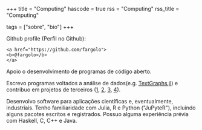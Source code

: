 +++
title = "Computing"
hascode = true
rss = "Computing"
rss_title = "Computing"

tags = ["sobre", "bio"]
+++


Github profile (Perfil no Github):  
~~~  
<a href="https://github.com/fargolo">
<b>@fargolo</b>
</a>
~~~  

Apoio o desenvolvimento de programas de código aberto.  

Escrevo programas voltados a análise de dados(e.g. [TextGraphs.jl](https://github.com/fargolo/TextGraphs.jl)) e contribuo em projetos de terceiros ([1](https://github.com/Abernethy/abrem/issues/3), [2](https://github.com/okfn-brasil/serenata-de-amor/pull/52), [3](https://github.com/FredHasselman/casnet/pull/5), [4](https://github.com/StanJulia/CmdStan.jl/blob/59df5b876a0c0a2bae542c4af604faeb5fd43d24/docs/src/VERSIONS.md#version-510-contains)).  

Desenvolvo software para aplicações científicas e, eventualmente, industriais. Tenho familiaridade com Julia, R e Python ("JuPyteR"), incluindo alguns pacotes escritos e registrados. Possuo alguma experiência prévia com Haskell, C, C++ e Java.  

